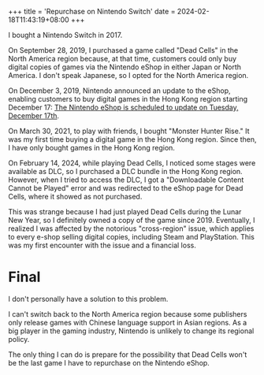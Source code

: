 +++
title = 'Repurchase on Nintendo Switch'
date = 2024-02-18T11:43:19+08:00
+++

I bought a Nintendo Switch in 2017.

On September 28, 2019, I purchased a game called "Dead Cells" in the North America region because, at that time, customers could only buy digital copies of games via the Nintendo eShop in either Japan or North America. I don't speak Japanese, so I opted for the North America region.

On December 3, 2019, Nintendo announced an update to the eShop, enabling customers to buy digital games in the Hong Kong region starting December 17: [The Nintendo eShop is scheduled to update on Tuesday, December 17th](https://web.archive.org/web/20191204084358/https://www.nintendo.com.hk/topics/article/a_191203_02.html).

On March 30, 2021, to play with friends, I bought "Monster Hunter Rise." It was my first time buying a digital game in the Hong Kong region. Since then, I have only bought games in the Hong Kong region.

On February 14, 2024, while playing Dead Cells, I noticed some stages were available as DLC, so I purchased a DLC bundle in the Hong Kong region. However, when I tried to access the DLC, I got a "Downloadable Content Cannot be Played" error and was redirected to the eShop page for Dead Cells, where it showed as not purchased.

This was strange because I had just played Dead Cells during the Lunar New Year, so I definitely owned a copy of the game since 2019. Eventually, I realized I was affected by the notorious "cross-region" issue, which applies to every e-shop selling digital copies, including Steam and PlayStation. This was my first encounter with the issue and a financial loss.

# Final

I don't personally have a solution to this problem.

I can't switch back to the North America region because some publishers only release games with Chinese language support in Asian regions. As a big player in the gaming industry, Nintendo is unlikely to change its regional policy.

The only thing I can do is prepare for the possibility that Dead Cells won't be the last game I have to repurchase on the Nintendo eShop.
